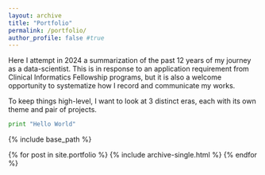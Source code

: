 ```yaml
---
layout: archive
title: "Portfolio"
permalink: /portfolio/
author_profile: false #true
---
```


<!-- 
Change log:
This page used to be:
.html instead of .md 

-->

Here I attempt in 2024 a summarization of the past 12 years of my journey as a data-scientist.
This is in response to an application requirement from Clinical Informatics Fellowship programs, but it is also a welcome opportunity to systematize how I record and communicate my works.

To keep things high-level, I want to look at 3 distinct eras, each with its own theme and pair of projects. 

```py
print "Hello World"
```





<!-- hierarchy is /_portfolio/portfolio-1.md, portfolio-2.html -->
{% include base_path %}

{% for post in site.portfolio %}
  {% include archive-single.html %}
{% endfor %}

